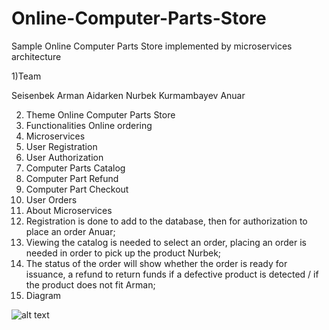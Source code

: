 # Online-Computer-Parts-Store
Sample Online Computer Parts Store implemented by microservices architecture

1)Team

Seisenbek Arman
Aidarken Nurbek
Kurmambayev Anuar

2) Theme 
Online Computer Parts Store
3) Functionalities
Online ordering
4) Microservices
 1) User Registration
 2) User Authorization
 3) Computer Parts Catalog
 4) Computer Part Refund
 5) Computer Part Checkout
 6) User Orders
5) About Microservices
 1) Registration is done to add to the database, then for authorization to place an order Anuar;
 2) Viewing the catalog is needed to select an order, placing an order is needed in order to pick up the product Nurbek;
 3) The status of the order will show whether the order is ready for issuance, a refund to return funds if a defective product is detected / if the product does not fit Arman;
6) Diagram

![alt text](https://github.com/aydarken/Online-Computer-Parts-Store/blob/master/onlineparts.png?raw=true)
